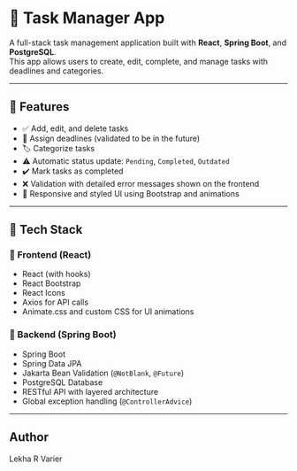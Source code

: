 # 📝 Task Manager App

A full-stack task management application built with **React**, **Spring Boot**, and **PostgreSQL**.  
This app allows users to create, edit, complete, and manage tasks with deadlines and categories.

---

## 🚀 Features

- ✅ Add, edit, and delete tasks
- 📅 Assign deadlines (validated to be in the future)
- 🏷️ Categorize tasks
- ⚠️ Automatic status update: `Pending`, `Completed`, `Outdated`
- ✔️ Mark tasks as completed
- ❌ Validation with detailed error messages shown on the frontend
- 🎨 Responsive and styled UI using Bootstrap and animations

---

## 🧰 Tech Stack

### 🔹 Frontend (React)
- React (with hooks)
- React Bootstrap
- React Icons
- Axios for API calls
- Animate.css and custom CSS for UI animations

### 🔹 Backend (Spring Boot)
- Spring Boot
- Spring Data JPA
- Jakarta Bean Validation (`@NotBlank`, `@Future`)
- PostgreSQL Database
- RESTful API with layered architecture
- Global exception handling (`@ControllerAdvice`)

---
## Author
Lekha R Varier
